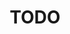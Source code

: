 ---
layout: post
title: TODO
published: true
type: video
tags: TODO
image: /files/thumbnails/TODO.webp
excerpt: TODO
post-date: TODO
upddated-date: TODO
direct-link:
---